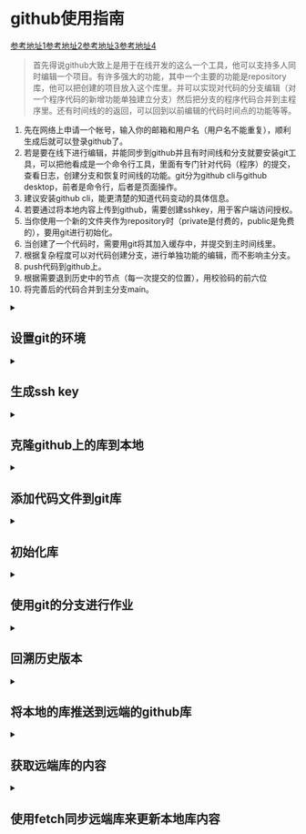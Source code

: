 # github使用指南
[参考地址1](https://www.zhihu.com/question/27712995)[参考地址2](https://git-scm.com/book/zh/v2)[参考地址3](https://learngitbranching.js.org/?locale=zh_CN)[参考地址4](https://docs.github.com/en/get-started/quickstart/set-up-git)
>首先得说github大致上是用于在线开发的这么一个工具，他可以支持多人同时编辑一个项目。有许多强大的功能，其中一个主要的功能是repository库，他可以把创建的项目放入这个库里。并可以实现对代码的分支编辑（对一个程序代码的新增功能单独建立分支）然后把分支的程序代码合并到主程序里。还有时间线的的返回，可以回到以前编辑的代码时间点的功能等等。
1. 先在网络上申请一个帐号，输入你的邮箱和用户名（用户名不能重复），顺利生成后就可以登录github了。
2. 若是要在线下进行编辑，并能同步到github并且有时间线和分支就要安装git工具，可以把他看成是一个命令行工具，里面有专门针对代码（程序）的提交，查看日志，创建分支和恢复时间线的功能。git分为github cli与github desktop，前者是命令行，后者是页面操作。
3. 建议安装github cli，能更清楚的知道代码变动的具体信息。
3. 若要通过将本地内容上传到github，需要创建sshkey，用于客户端访问授权。
4. 当你使用一个新的文件夹作为repository时（private是付费的，public是免费的），要用git进行初始化。
5. 当创建了一个代码时，需要用git将其加入缓存中，并提交到主时间线里。
6. 根据复杂程度可以对代码创建分支，进行单独功能的编辑，而不影响主分支。
7. push代码到github上。
8. 根据需要退到历史中的节点（每一次提交的位置），用校验码的前六位
9. 将完善后的代码合并到主分支main。

<details id=1>
<summary><h2>设置git的环境</h2></summary>

```
	//配置用户名,添加到~/.gitconfig文件里
	git config --global user.name "firstname lastname"
	//配置邮箱
	git config --global user.email "name@company.name"
	//配置颜色显示，便于查看错误
	git config --global color.ui auto

	//单独为repository设置环境，先进到库文件夹下，再输入下面指令
	git config user.name "username"
	git config user.email "name@company.com"
```

</details>

<details id=2>
<summary><h2>生成ssh key</h2></summary>

```
	//生成一个sshkey
	ssh-keygen -t ed25519 -C "your_email@example.com"
	//之后会让你选择一个存储路径和密钥名，如果使用默认路径与文件名就直接回车
	//还会让你设置一个使用此密钥的密码，并进行密码确认
```
1. 生成完sshkey需要把public key的信息填入到github的sshkey里，github的sshkey就添加成功了。
2. 然后可以在本地测试一下与github的联通。
```
	ssh -T git@github.com
```
3. 会要求你输入密码，输入之前设置的密码就可以看到成功的提示。后面会介绍ssh-agent代理密码的功能，方便不用每次都输入密码确认

</details>

<details id=3>
<summary><h2>克隆github上的库到本地</h2></summary>

```
	//username换成用户名，repositoryname换成库名，这条信息可以在code里查询到，并直接复制。
	git clone git@github.com:username/repositoryname.git

	//复制好后，就可以进入这个路径查看里面的文件，默认本地库的配置文件都自动生成好了
	cd repositoryname
```

1. 然后就可以向这个库里添加代码了。
2. 在git（bash里）可以用vi来编辑代码，要直接创建在这个库文件夹下。
3. 比如创建一个hello.py文件。

```
	//在库文件夹下，比如 python-learning 是库名
	vi hello.py
	//在文件里添加如下代码
	print ("hello world!")
```

</details>
<details id=4>
<summary><h2>添加代码文件到git库</h2></summary>

>创建好文件后就可以把文件放入到git库了

```
	//查看状态使用以下命令
	git status
	//先要将文件加入暂存区
	git add hello.py
	//将文件提交，保存到仓库的历史记录中，-m后面的字符串是提交信息
	git commit -m "这里输入对此次提交文件的修改信息，尽量简明扼要便于查看。"
	//查看提交日志
	git log

	//更新本地库到github库
	git push
```
```
	//提交到远端库并设置要提交到的分支
	git push -u origin feature-C
	//同时增加文件到暂存区并提交
	git commit -am "Add feature-C"
```

</details>
<details id=5>
<summary><h2>初始化库</h2></summary>

```
	//创建一个库的目录
	mkdir git-tutorial
	//进到这个目录下
	cd git-tutorial
	//初始化此目录为库,自动生成"附属该仓库的工作树"
	git init

	//然后就可以在库中添加代码文件了
	vi README.md
	//加入到暂存区
	git add README.md
	//提交到库，如果不加参数 -m 会出现个文本编辑窗口，可以输入更加详细的提交信息。
	git commit

	//显示短的log日志
	git log --pretty=short
	//只显示指定的文件或目录
	git log README.md
	//查看提交前后的日志变化
	git log -p

	//查看更改前后的区别
	git diff
	//查看与最新的提交的区别
	git diff head
```

</details>
<details id=6>
<summary><h2>使用git的分支进行作业</h2></summary>

1. 创建与切换分支
```
	//查看git的分支列表，当前分支有"*"显示
	git branch
	//查看git的分支列表，包括远端的分支列表
	git branch -a

	//在当前分支上创建新分支，并切换到新分支。参数 -b 表示创建分支
	git checkout -b feature-A
	//同上，分开步骤
	//先创建一个分支
	git branch feature-A
	//切换到新建的分支
	git checkout feature-A

	//切换上一分支（有点像linux的切换上一路径 cd -）
	git checkout -
```
2. 合并分支[快进分支](https://blog.csdn.net/zombres/article/details/82179122)
```
	//切换到主干分支，主干分支的名字因版本有所区别
	git checkout master/main
	//确认切换到主干分支后，合并feature-A分支到主干master
	git merge --no-ff feature-A

	//以图形的方式查看日志
	git log --graph
```

</details>
<details id=7>
<summary><h2>回溯历史版本</h2></summary>

```
	//回到创建分支前的历史节点（索引的哈希值）的对应时间
	git reset --hard 哈希值
	//通过主干分支的历史节点创建另一分支
	git checkout -b fix-B
	//查看回溯历史之前的分支日志
	git reflog
```

</details>
<details id=8>
<summary><h2>将本地的库推送到远端的github库</h2></summary>

>首先要在github上新建一个库与本地库同名，不要自动建立README文档。然后依次运行以下命令。

```
	//添加远端库，告诉本地库你远端库的地址，远端库链接的别名是origin
	git remote add origin git@github.com:name/repositoryname.git
	//强制将主分支名称改名为main，为了与远端名称匹配
	git branch -M main
	//推送到上游库的分支，-u表示此操作是向上游推送，并且将本地库与上游库做了映射，方便以后推送就不用输入 -u origin main 了，origin上游库链接的别名，main是上游库的主分支。上游也可以理解为远端。
	git push -u origin main
	//已经与上游做好了映射，那么也可以将本地有的分支，而远端没有的，通过下面的代码将把本地的分支映射给远端，作为远端的新分支。work是本地的分支。
	git push origin work

	//更改远程库链接别名，将origin改为useless
	git remote rename origin useless

	//查看远程库链接别名
	git remote
	//同上，信息更详细
	git remote -v
	
	//删除本地对远端库的映射
	git remote remove origin
```

</details>
<details id=9>
<summary><h2>获取远端库的内容</h2></summary>

>假设远端库已经被clone到本地的新文件夹，那么现在就可以把远端的内容拽到本地。

```
	//本地只有main分支，从远端获取origin库的feature-D分支，对应到本地新建的feature-D分支
	git checkout -b feature-D origin/feature-D
	//如果其他人使用feature-D改变了README.md文件，需要将该分支的文件同步到本地，先切换到feature-D分支，然后再将远端的分支拖拽到本地。否则可能会造成主分支与其他分支合并的意外状况。
	git checkout feature-D
	//使用远端origin库的feature-D分支来更新本地的feature-D分支
	git pull origin feature-D
```

</details>
<details id=10>
<summary><h2>使用fetch同步远端库来更新本地库内容</h2></summary>

```
	//先将github上某用户的库fork到自己的库
	//然后在本地目录clone自已远端刚fork的库
	git clone git@github:user/repositoryname.git

	//为上一步某用户的原始库设置别名，加入到config文件中
	git remote add upstream git@github:otheruser/repositoryname.git

	//每次编写代码前可以用fetch命令来获取原始库的数据(更新自己本地库)
	git fetch upstream

	//合并刚获取到的数据到本地库的分支
	git merge upstream/main
```

</details>
